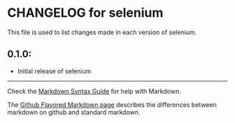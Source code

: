 # CHANGELOG for selenium

This file is used to list changes made in each version of selenium.

## 0.1.0:

* Initial release of selenium

- - -
Check the [Markdown Syntax Guide](http://daringfireball.net/projects/markdown/syntax) for help with Markdown.

The [Github Flavored Markdown page](http://github.github.com/github-flavored-markdown/) describes the differences between markdown on github and standard markdown.
